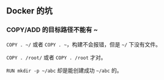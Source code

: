 ## Docker 的坑

### COPY/ADD 的目标路径不能有 ~

`COPY . ~/` 或者 `COPY . ~`，构建不会报错，但是 `~/` 下没有文件。

`COPY . /root/` 或者 `COPY . /root` 才对。

`RUN mkdir -p ~/abc` 却是能创建成功 `~/abc` 的。
